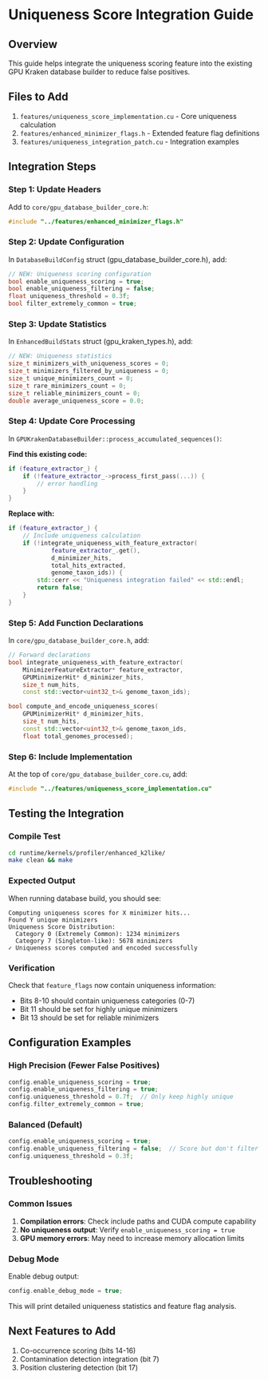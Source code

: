 # Uniqueness Score Integration Guide

## Overview
This guide helps integrate the uniqueness scoring feature into the existing GPU Kraken database builder to reduce false positives.

## Files to Add
1. `features/uniqueness_score_implementation.cu` - Core uniqueness calculation
2. `features/enhanced_minimizer_flags.h` - Extended feature flag definitions  
3. `features/uniqueness_integration_patch.cu` - Integration examples

## Integration Steps

### Step 1: Update Headers
Add to `core/gpu_database_builder_core.h`:
```cpp
#include "../features/enhanced_minimizer_flags.h"
```

### Step 2: Update Configuration
In `DatabaseBuildConfig` struct (gpu_database_builder_core.h), add:
```cpp
// NEW: Uniqueness scoring configuration
bool enable_uniqueness_scoring = true;
bool enable_uniqueness_filtering = false;     
float uniqueness_threshold = 0.3f;
bool filter_extremely_common = true;
```

### Step 3: Update Statistics  
In `EnhancedBuildStats` struct (gpu_kraken_types.h), add:
```cpp
// NEW: Uniqueness statistics
size_t minimizers_with_uniqueness_scores = 0;
size_t minimizers_filtered_by_uniqueness = 0;
size_t unique_minimizers_count = 0;
size_t rare_minimizers_count = 0;
size_t reliable_minimizers_count = 0;
double average_uniqueness_score = 0.0;
```

### Step 4: Update Core Processing
In `GPUKrakenDatabaseBuilder::process_accumulated_sequences()`:

**Find this existing code:**
```cpp
if (feature_extractor_) {
    if (!feature_extractor_->process_first_pass(...)) {
        // error handling
    }
}
```

**Replace with:**
```cpp
if (feature_extractor_) {
    // Include uniqueness calculation
    if (!integrate_uniqueness_with_feature_extractor(
            feature_extractor_.get(),
            d_minimizer_hits, 
            total_hits_extracted, 
            genome_taxon_ids)) {
        std::cerr << "Uniqueness integration failed" << std::endl;
        return false;
    }
}
```

### Step 5: Add Function Declarations
In `core/gpu_database_builder_core.h`, add:
```cpp
// Forward declarations
bool integrate_uniqueness_with_feature_extractor(
    MinimizerFeatureExtractor* feature_extractor,
    GPUMinimizerHit* d_minimizer_hits,
    size_t num_hits,
    const std::vector<uint32_t>& genome_taxon_ids);

bool compute_and_encode_uniqueness_scores(
    GPUMinimizerHit* d_minimizer_hits,
    size_t num_hits,
    const std::vector<uint32_t>& genome_taxon_ids,
    float total_genomes_processed);
```

### Step 6: Include Implementation
At the top of `core/gpu_database_builder_core.cu`, add:
```cpp
#include "../features/uniqueness_score_implementation.cu"
```

## Testing the Integration

### Compile Test
```bash
cd runtime/kernels/profiler/enhanced_k2like/
make clean && make
```

### Expected Output
When running database build, you should see:
```
Computing uniqueness scores for X minimizer hits...
Found Y unique minimizers
Uniqueness Score Distribution:
  Category 0 (Extremely Common): 1234 minimizers
  Category 7 (Singleton-like): 5678 minimizers
✓ Uniqueness scores computed and encoded successfully
```

### Verification
Check that `feature_flags` now contain uniqueness information:
- Bits 8-10 should contain uniqueness categories (0-7)
- Bit 11 should be set for highly unique minimizers
- Bit 13 should be set for reliable minimizers

## Configuration Examples

### High Precision (Fewer False Positives)
```cpp
config.enable_uniqueness_scoring = true;
config.enable_uniqueness_filtering = true;
config.uniqueness_threshold = 0.7f;  // Only keep highly unique
config.filter_extremely_common = true;
```

### Balanced (Default)
```cpp
config.enable_uniqueness_scoring = true;
config.enable_uniqueness_filtering = false;  // Score but don't filter
config.uniqueness_threshold = 0.3f;
```

## Troubleshooting

### Common Issues
1. **Compilation errors**: Check include paths and CUDA compute capability
2. **No uniqueness output**: Verify `enable_uniqueness_scoring = true`
3. **GPU memory errors**: May need to increase memory allocation limits

### Debug Mode
Enable debug output:
```cpp
config.enable_debug_mode = true;
```

This will print detailed uniqueness statistics and feature flag analysis.

## Next Features to Add
1. Co-occurrence scoring (bits 14-16)
2. Contamination detection integration (bit 7)
3. Position clustering detection (bit 17)
